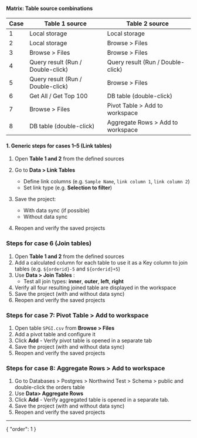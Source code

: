 #### Matrix: Table source combinations

| Case | Table 1 source                 | Table 2 source              |
|------|---------------------------------|-----------------------------|
| 1    | Local storage                  | Local storage               |
| 2    | Local storage                  | Browse > Files              |
| 3    | Browse > Files                 | Browse > Files              |
| 4    | Query result (Run / Double-click) | Query result (Run / Double-click) |
| 5    | Query result (Run / Double-click) | Browse > Files              |
| 6    | Get All / Get Top 100          | DB table (double-click)     |
| 7    | Browse > Files| Pivot Table > Add to workspace                            |
| 8    | DB table (double-click) |  Aggregate Rows > Add to workspace                       |

#### 1. Generic steps for cases 1–5 (Link tables)

1. Open **Table 1 and 2** from the defined sources
2. Go to **Data > Link Tables** 
   - Define link columns (e.g. `Sample Name`, `link column 1`, `link column 2`) 
   - Set link type (e.g. **Selection to filter**)
  
3. Save the project:  
   - With data sync (if possible)  
   - Without data sync
4. Reopen and verify the saved projects

### Steps for case 6 (Join tables)

1. Open **Table 1 and 2** from the defined sources
2. Add a calculated column for each table to use it as a Key column to join tables (e.g. `${orderid}-5` and `${orderid}+5`)
2. Use **Data > Join Tables** :  
   - Test all join types: **inner**, **outer**, **left**, **right**  
3. Verify all four resulting joined table are displayed in the workspace
4. Save the project (with and without data sync)
5. Reopen and verify the saved projects

### Steps for case 7: Pivot Table > Add to workspace

1. Open table `SPGI.csv` from **Browse > Files**
2. Add a pivot table and configure it
3. Click **Add**  - Verify pivot table is opened in a separate tab 
4. Save the project (with and without data sync)
5. Reopen and verify the saved projects

### Steps for case 8: Aggregate Rows > Add to workspace

1. Go to Databases > Postgres > Northwind Test > Schema > public and double-click the orders table  
2. Use **Data> Aggregate Rows**
3. Click **Add** - Verify aggregated table is opened in a separate tab.  
4. Save the project (with and without data sync)
5. Reopen and verify the saved projects

---
{
  "order": 1
}